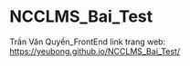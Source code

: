 # NCCLMS_Bai_Test
Trần Văn Quyền_FrontEnd
link trang web: https://yeubong.github.io/NCCLMS_Bai_Test/
